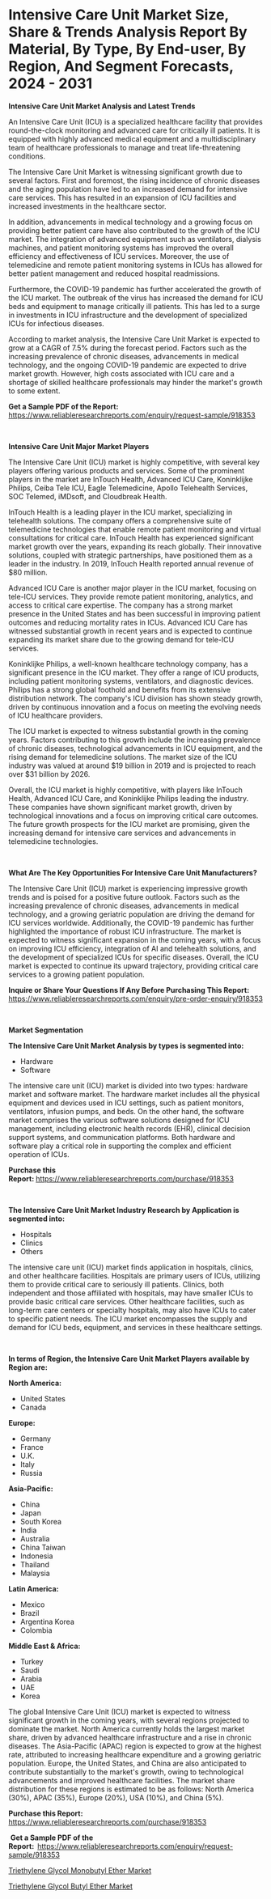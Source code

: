 <p><h1>Intensive Care Unit Market Size, Share & Trends Analysis Report By Material, By Type, By End-user, By Region, And Segment Forecasts, 2024 - 2031</h1></p><p><strong>Intensive Care Unit Market Analysis and Latest Trends</strong></p>
<p><p>An Intensive Care Unit (ICU) is a specialized healthcare facility that provides round-the-clock monitoring and advanced care for critically ill patients. It is equipped with highly advanced medical equipment and a multidisciplinary team of healthcare professionals to manage and treat life-threatening conditions.</p><p>The Intensive Care Unit Market is witnessing significant growth due to several factors. First and foremost, the rising incidence of chronic diseases and the aging population have led to an increased demand for intensive care services. This has resulted in an expansion of ICU facilities and increased investments in the healthcare sector.</p><p>In addition, advancements in medical technology and a growing focus on providing better patient care have also contributed to the growth of the ICU market. The integration of advanced equipment such as ventilators, dialysis machines, and patient monitoring systems has improved the overall efficiency and effectiveness of ICU services. Moreover, the use of telemedicine and remote patient monitoring systems in ICUs has allowed for better patient management and reduced hospital readmissions.</p><p>Furthermore, the COVID-19 pandemic has further accelerated the growth of the ICU market. The outbreak of the virus has increased the demand for ICU beds and equipment to manage critically ill patients. This has led to a surge in investments in ICU infrastructure and the development of specialized ICUs for infectious diseases.</p><p>According to market analysis, the Intensive Care Unit Market is expected to grow at a CAGR of 7.5% during the forecast period. Factors such as the increasing prevalence of chronic diseases, advancements in medical technology, and the ongoing COVID-19 pandemic are expected to drive market growth. However, high costs associated with ICU care and a shortage of skilled healthcare professionals may hinder the market's growth to some extent.</p></p>
<p><strong>Get a Sample PDF of the Report:&nbsp;</strong> <a href="https://www.reliableresearchreports.com/enquiry/request-sample/918353">https://www.reliableresearchreports.com/enquiry/request-sample/918353</a></p>
<p>&nbsp;</p>
<p><strong>Intensive Care Unit Major Market Players</strong></p>
<p><p>The Intensive Care Unit (ICU) market is highly competitive, with several key players offering various products and services. Some of the prominent players in the market are InTouch Health, Advanced ICU Care, Koninklijke Philips, Ceiba Tele ICU, Eagle Telemedicine, Apollo Telehealth Services, SOC Telemed, iMDsoft, and Cloudbreak Health.</p><p>InTouch Health is a leading player in the ICU market, specializing in telehealth solutions. The company offers a comprehensive suite of telemedicine technologies that enable remote patient monitoring and virtual consultations for critical care. InTouch Health has experienced significant market growth over the years, expanding its reach globally. Their innovative solutions, coupled with strategic partnerships, have positioned them as a leader in the industry. In 2019, InTouch Health reported annual revenue of $80 million.</p><p>Advanced ICU Care is another major player in the ICU market, focusing on tele-ICU services. They provide remote patient monitoring, analytics, and access to critical care expertise. The company has a strong market presence in the United States and has been successful in improving patient outcomes and reducing mortality rates in ICUs. Advanced ICU Care has witnessed substantial growth in recent years and is expected to continue expanding its market share due to the growing demand for tele-ICU services.</p><p>Koninklijke Philips, a well-known healthcare technology company, has a significant presence in the ICU market. They offer a range of ICU products, including patient monitoring systems, ventilators, and diagnostic devices. Philips has a strong global foothold and benefits from its extensive distribution network. The company's ICU division has shown steady growth, driven by continuous innovation and a focus on meeting the evolving needs of ICU healthcare providers.</p><p>The ICU market is expected to witness substantial growth in the coming years. Factors contributing to this growth include the increasing prevalence of chronic diseases, technological advancements in ICU equipment, and the rising demand for telemedicine solutions. The market size of the ICU industry was valued at around $19 billion in 2019 and is projected to reach over $31 billion by 2026.</p><p>Overall, the ICU market is highly competitive, with players like InTouch Health, Advanced ICU Care, and Koninklijke Philips leading the industry. These companies have shown significant market growth, driven by technological innovations and a focus on improving critical care outcomes. The future growth prospects for the ICU market are promising, given the increasing demand for intensive care services and advancements in telemedicine technologies.</p></p>
<p>&nbsp;</p>
<p><strong>What Are The Key Opportunities For Intensive Care Unit Manufacturers?</strong></p>
<p><p>The Intensive Care Unit (ICU) market is experiencing impressive growth trends and is poised for a positive future outlook. Factors such as the increasing prevalence of chronic diseases, advancements in medical technology, and a growing geriatric population are driving the demand for ICU services worldwide. Additionally, the COVID-19 pandemic has further highlighted the importance of robust ICU infrastructure. The market is expected to witness significant expansion in the coming years, with a focus on improving ICU efficiency, integration of AI and telehealth solutions, and the development of specialized ICUs for specific diseases. Overall, the ICU market is expected to continue its upward trajectory, providing critical care services to a growing patient population.</p></p>
<p><strong>Inquire or Share Your Questions If Any Before Purchasing This Report:</strong> <a href="https://www.reliableresearchreports.com/enquiry/pre-order-enquiry/918353">https://www.reliableresearchreports.com/enquiry/pre-order-enquiry/918353</a></p>
<p>&nbsp;</p>
<p><strong>Market Segmentation</strong></p>
<p><strong>The Intensive Care Unit Market Analysis by types is segmented into:</strong></p>
<p><ul><li>Hardware</li><li>Software</li></ul></p>
<p><p>The intensive care unit (ICU) market is divided into two types: hardware market and software market. The hardware market includes all the physical equipment and devices used in ICU settings, such as patient monitors, ventilators, infusion pumps, and beds. On the other hand, the software market comprises the various software solutions designed for ICU management, including electronic health records (EHR), clinical decision support systems, and communication platforms. Both hardware and software play a critical role in supporting the complex and efficient operation of ICUs.</p></p>
<p><strong>Purchase this Report:&nbsp;</strong><a href="https://www.reliableresearchreports.com/purchase/918353">https://www.reliableresearchreports.com/purchase/918353</a></p>
<p>&nbsp;</p>
<p><strong>The Intensive Care Unit Market Industry Research by Application is segmented into:</strong></p>
<p><ul><li>Hospitals</li><li>Clinics</li><li>Others</li></ul></p>
<p><p>The intensive care unit (ICU) market finds application in hospitals, clinics, and other healthcare facilities. Hospitals are primary users of ICUs, utilizing them to provide critical care to seriously ill patients. Clinics, both independent and those affiliated with hospitals, may have smaller ICUs to provide basic critical care services. Other healthcare facilities, such as long-term care centers or specialty hospitals, may also have ICUs to cater to specific patient needs. The ICU market encompasses the supply and demand for ICU beds, equipment, and services in these healthcare settings.</p></p>
<p>&nbsp;</p>
<p><strong>In terms of Region, the Intensive Care Unit Market Players available by Region are:</strong></p>
<p>
    <p> <strong> North America: </strong>
        <ul>
            <li>United States</li>
            <li>Canada</li>
        </ul>
        </p> 
    <p> <strong> Europe: </strong>
        <ul>
            <li>Germany</li>
            <li>France</li>
            <li>U.K.</li>
            <li>Italy</li>
            <li>Russia</li>
        </ul>
        </p> 
    <p> <strong> Asia-Pacific: </strong>
        <ul>
            <li>China</li>
            <li>Japan</li>
            <li>South Korea</li>
            <li>India</li>
            <li>Australia</li>
            <li>China Taiwan</li>
            <li>Indonesia</li>
            <li>Thailand</li>
            <li>Malaysia</li>
        </ul>
        </p> 
    <p> <strong> Latin America: </strong>
        <ul>
            <li>Mexico</li>
            <li>Brazil</li>
            <li>Argentina Korea</li>
            <li>Colombia</li>
        </ul>
        </p> 
    <p> <strong> Middle East & Africa: </strong>
        <ul>
            <li>Turkey</li>
            <li>Saudi</li>
            <li>Arabia</li>
            <li>UAE</li>
            <li>Korea</li>
        </ul>
    </p>
    </p>
<p><p>The global Intensive Care Unit (ICU) market is expected to witness significant growth in the coming years, with several regions projected to dominate the market. North America currently holds the largest market share, driven by advanced healthcare infrastructure and a rise in chronic diseases. The Asia-Pacific (APAC) region is expected to grow at the highest rate, attributed to increasing healthcare expenditure and a growing geriatric population. Europe, the United States, and China are also anticipated to contribute substantially to the market's growth, owing to technological advancements and improved healthcare facilities. The market share distribution for these regions is estimated to be as follows: North America (30%), APAC (35%), Europe (20%), USA (10%), and China (5%).</p></p>
<p><strong>Purchase this Report: </strong><a href="https://www.reliableresearchreports.com/purchase/918353">https://www.reliableresearchreports.com/purchase/918353</a></p>
<p>&nbsp;<strong>Get a Sample PDF of the Report:&nbsp;&nbsp;</strong><a href="https://www.reliableresearchreports.com/enquiry/request-sample/918353">https://www.reliableresearchreports.com/enquiry/request-sample/918353</a></p>
<p><strong></strong></p>
<p><p><a href="https://medium.com/@londonhilll/triethylene-glycol-monobutyl-ether-market-research-report-its-history-and-forecast-2024-to-2031-a492578993b4">Triethylene Glycol Monobutyl Ether Market</a></p><p><a href="https://medium.com/@londonhilll/triethylene-glycol-butyl-ether-market-comprehensive-assessment-by-type-application-and-geography-a237aa3f7723">Triethylene Glycol Butyl Ether Market</a></p></p>